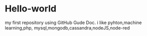 # Hello-world
my first repository using GitHub Gude Doc.
i like pyhton,machine learning,php, mysql,mongodb,cassandra,nodeJS,node-red
